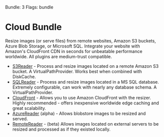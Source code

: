 Bundle: 3
Flags: bundle


# Cloud Bundle

Resize images (or serve files) from remote websites, Amazon S3 buckets, Azure Blob Storage, or Microsoft SQL. Integrate your website with Amazon's CloudFront CDN in seconds for unbeatable performance worldwide. All plugins are medium-trust compatible.

* [S3Reader](/plugins/s3reader) - Process and resize images located on a remote Amazon S3 bucket. A VirtualPathProvider. Works best when combined with DiskCache.
* [SQLReader](/plugins/sqlreader) - Process and resize images located in a MS SQL database. Extremely configurable, can work with nearly any database schema. A VirtualPathProvider.
* [CloudFront](/plugins/cloudfront) - Allows you to use Amazon CloudFront with the resizer. Highly recommended - offers inexpensive worldwide edge caching and great scalability.
* [AzureReader](/plugins/azurereader) (alpha) - Allows blobstore images to be resized and served. 
* [RemoteReader](/plugins/remotereader) - (beta) Allows images located on external servers to be resized and processed as if they existed locally.
